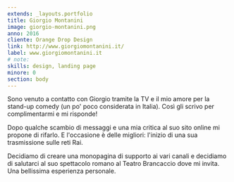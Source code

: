 ```yaml
---
extends: _layouts.portfolio
title: Giorgio Montanini
image: giorgio-montanini.png
anno: 2016
cliente: Orange Drop Design
link: http://www.giorgiomontanini.it/
label: www.giorgiomontanini.it
# note: 
skills: design, landing page
minore: 0
section: body
---
```


Sono venuto a contatto con Giorgio tramite la TV e il mio amore per la stand-up comedy (un po' poco considerata in Italia). Così gli scrivo per complimentarmi e mi risponde!

Dopo qualche scambio di messaggi e una mia critica al suo sito online mi propone di rifarlo. E l'occasione è delle migliori: l'inizio di una sua trasmissione sulle reti Rai.

Decidiamo di creare una monopagina di supporto ai vari canali e decidiamo di salutarci al suo spettacolo romano al Teatro Brancaccio dove mi invita. Una bellissima esperienza personale.